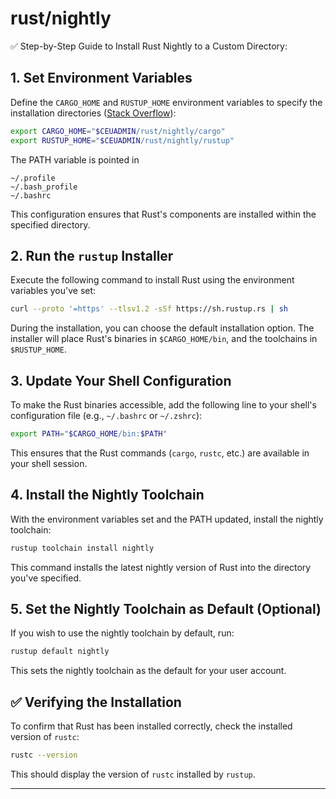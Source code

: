 # rust/nightly

✅ Step-by-Step Guide to Install Rust Nightly to a Custom Directory:

## 1. Set Environment Variables

   Define the `CARGO_HOME` and `RUSTUP_HOME` environment variables to specify the installation directories ([Stack Overflow][1]):

   ```bash
   export CARGO_HOME="$CEUADMIN/rust/nightly/cargo"
   export RUSTUP_HOME="$CEUADMIN/rust/nightly/rustup"
   ```

   The PATH variable is pointed in

   ```
   ~/.profile
   ~/.bash_profile
   ~/.bashrc
   ```

This configuration ensures that Rust's components are installed within the specified directory.

## 2. Run the `rustup` Installer

   Execute the following command to install Rust using the environment variables you've set:

   ```bash
   curl --proto '=https' --tlsv1.2 -sSf https://sh.rustup.rs | sh
   ```

During the installation, you can choose the default installation option. The installer will place Rust's binaries in `$CARGO_HOME/bin`, and the toolchains in `$RUSTUP_HOME`.

## 3. Update Your Shell Configuration

   To make the Rust binaries accessible, add the following line to your shell's configuration file (e.g., `~/.bashrc` or `~/.zshrc`):

   ```bash
   export PATH="$CARGO_HOME/bin:$PATH"
   ```

This ensures that the Rust commands (`cargo`, `rustc`, etc.) are available in your shell session.

## 4. Install the Nightly Toolchain

   With the environment variables set and the PATH updated, install the nightly toolchain:

   ```bash
   rustup toolchain install nightly
   ```

This command installs the latest nightly version of Rust into the directory you've specified.

## 5. Set the Nightly Toolchain as Default (Optional)

   If you wish to use the nightly toolchain by default, run:

   ```bash
   rustup default nightly
   ```

This sets the nightly toolchain as the default for your user account.

## ✅ Verifying the Installation

To confirm that Rust has been installed correctly, check the installed version of `rustc`:

```bash
rustc --version
```

This should display the version of `rustc` installed by `rustup`.

---

[1]: https://stackoverflow.com/questions/46739842/where-does-rustup-install-itself-to?utm_source=chatgpt.com "rust - Where does rustup install itself to? - Stack Overflow"
